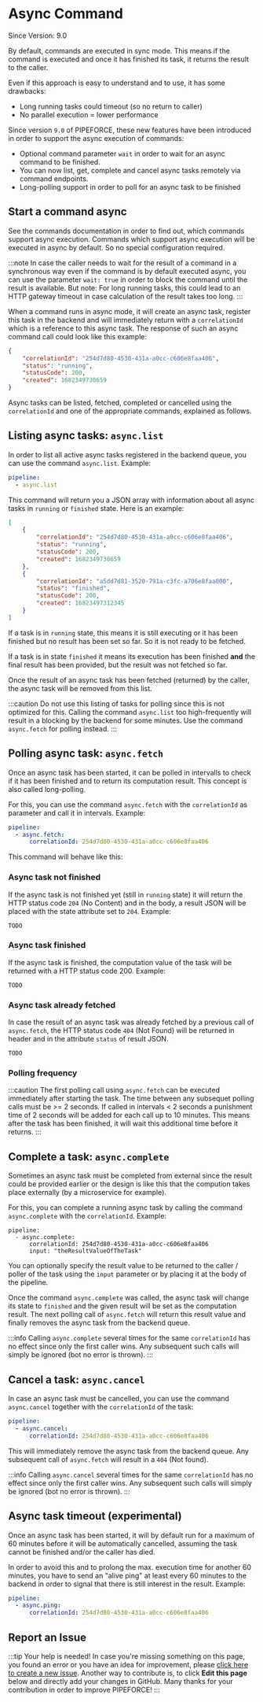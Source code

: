 # Async Command

<p class="theme-doc-version-badge badge badge--secondary">Since Version: 9.0</p>

By default, commands are executed in sync mode. This means if the command is executed and once it has finished its task, it returns the result to the caller.

Even if this approach is easy to understand and to use, it has some drawbacks:

 - Long running tasks could timeout (so no return to caller)
 - No parallel execution = lower performance 

Since version `9.0` of PIPEFORCE, these new features have been introduced in order to support the async execution of commands:

 - Optional command parameter `wait` in order to wait for an async command to be finished.
 - You can now list, get, complete and cancel async tasks remotely via command endpoints.
 - Long-polling support in order to poll for an async task to be finished

## Start a command async

See the commands documentation in order to find out, which commands support async execution. Commands which support async execution will be executed in async by default. So no special configuration required.

:::note
In case the caller needs to wait for the result of a command in a synchronous way even if the command is by default executed async, you can use the parameter `wait: true` in order to block the command until the result is available. But note: For long running tasks, this could lead to an HTTP gateway timeout in case calculation of the result takes too long.
:::

When a command runs in async mode, it will create an async task, register this task in the backend and will immediately return with a `correlationId` which is a reference to this async task. The response of such an async command call could look like this example:

```json
{
    "correlationId": "254d7d80-4530-431a-a0cc-c606e8faa406",
    "status": "running",
    "statusCode": 200,
    "created": 1682349730659
}
```



 Async tasks can be listed, fetched, completed or cancelled using the `correlationId` and one of the appropriate commands, explained as follows.

 

## Listing async tasks: `async.list`

In order to list all active async tasks registered in the backend queue, you can use the command `async.list`. Example:
```yaml
pipeline:
  - async.list
```

This command will return you a JSON array with information about all async tasks in `running` or `finished` state. Here is an example:

```json
[
    {
        "correlationId": "254d7d80-4530-431a-a0cc-c606e8faa406",
        "status": "running",
        "statusCode": 200,
        "created": 1682349730659
    },
    {
        "correlationId": "a5dd7d81-3520-791a-c3fc-a706e8faa000",
        "status": "finished",
        "statusCode": 200,
        "created": 16823497312345
    }
]
```

If a task is in `running` state, this means it is still executing or it has been finished but no result has been set so far. So it is not ready to be fetched. 

If a task is in state `finished` it means its execution has been finished **and** the final result has been provided, but the result was not fetched so far.

Once the result of an async task has been fetched (returned) by the caller, the async task will be removed from this list.

:::caution
Do not use this listing of tasks for polling since this is not optimized for this. Calling the command `async.list` too high-frequently will result in a blocking by the backend for some minutes. Use the command `async.fetch` for polling instead. 
:::

## Polling async task: `async.fetch`

Once an async task has been started, it can be polled in intervalls to check if it has been finished and to return its computation result. This concept is also called long-polling.

For this, you can use the command `async.fetch` with the `correlationId` as parameter and call it in intervals. Example:

```yaml
pipeline:
  - async.fetch:
      correlationId: 254d7d80-4530-431a-a0cc-c606e8faa406
```

This command will behave like this:

### Async task not finished

If the async task is not finished yet (still in `running` state) it will return the HTTP status code `204` (No Content) and in the body, a result JSON will be placed with the state attribute set to `204`. Example:

```
TODO
```

### Async task finished

If the async task is finished, the computation value of the task will be returned with a HTTP status code 200. Example:

```
TODO
```

### Async task already fetched

In case the result of an async task was already fetched by a previous call of `async.fetch`, the HTTP status code `404` (Not Found) will be returned in header and in the attribute `status` of result JSON.

```
TODO
```

### Polling frequency

:::caution
The first polling call using `async.fetch` can be executed immediately after starting the task. The time between any subsequet polling calls must be >= 2 seconds. If called in intervals < 2 seconds a punishment time of 2 seconds will be added for each call up to 10 minutes. This means after the task has been finished, it will wait this additional time before it returns. 
:::

## Complete a task: `async.complete`

Sometimes an async task must be completed from external since the result could be provided earlier or the design is like this that the compution takes place externally (by a microservice for example).

For this, you can complete a running async task by calling the command `async.complete` with the `correlationId`. Example:

```yaml:
pipeline:
  - async.complete:
      correlationId: 254d7d80-4530-431a-a0cc-c606e8faa406
      input: "theResultValueOfTheTask"
```

You can optionally specify the result value to be returned to the caller / poller of the task using the `input` parameter or by placing it at the body of the pipeline.

Once the command `async.complete` was called, the async task will change its state to `finished` and the given result will be set as the computation result. The next polling call of `async.fetch` will return this result value and finally removes the async task from the backend queue.

:::info
Calling `async.complete` several times for the same `correlationId` has no effect since only the first caller wins. Any subsequent such calls will simply be ignored (bot no error is thrown).
:::

## Cancel a task: `async.cancel`

In case an async task must be cancelled, you can use the command `async.cancel` together with the `correlationId` of the task:

```yaml
pipeline:
  - async.cancel:
      correlationId: 254d7d80-4530-431a-a0cc-c606e8faa406
```

This will immediately remove the async task from the backend queue. Any subsequent call of `async.fetch` will result in a `404` (Not found).

:::info
Calling `async.cancel` several times for the same `correlationId` has no effect since only the first caller wins. Any subsequent such calls will simply be ignored (bot no error is thrown).
:::

## Async task timeout (experimental)

Once an async task has been started, it will by default run for a maximum of 60 minutes before it will be automatically cancelled, assuming the task cannot be finished and/or the caller has died.

In order to avoid this and to prolong the max. execution time for another 60 minutes, you have to send an "alive ping" at least every 60 minutes to the backend in order to signal that there is still interest in the result. Example:

```yaml
pipeline:
  - async.ping: 
      correlationId: 254d7d80-4530-431a-a0cc-c606e8faa406
```


## Report an Issue
:::tip Your help is needed!
In case you're missing something on this page, you found an error or you have an idea for improvement, please [click here to create a new issue](https://github.com/pipeforce/pipeforce.github.io/issues/new). Another way to contribute is, to click **Edit this page** below and directly add your changes in GitHub. Many thanks for your contribution in order to improve PIPEFORCE!
:::
